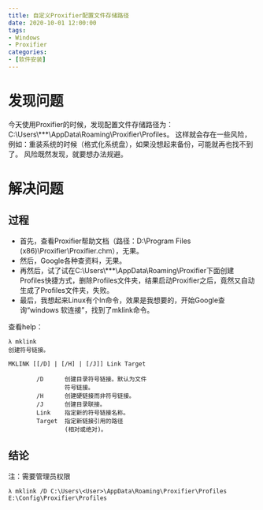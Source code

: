 ```yaml
---
title: 自定义Proxifier配置文件存储路径
date: 2020-10-01 12:00:00
tags: 
- Windows
- Proxifier
categories:
- [软件安装]
---
```


# 发现问题

今天使用Proxifier的时候，发现配置文件存储路径为：C:\Users\\***\AppData\Roaming\Proxifier\Profiles。
这样就会存在一些风险，例如：重装系统的时候（格式化系统盘），如果没想起来备份，可能就再也找不到了。
风险既然发现，就要想办法规避。

<!-- more -->

# 解决问题

## 过程

- 首先，查看Proxifier帮助文档（路径：D:\Program Files (x86)\Proxifier\Proxifier.chm），无果。
- 然后，Google各种查资料，无果。
- 再然后，试了试在C:\Users\\***\AppData\Roaming\Proxifier下面创建Profiles快捷方式，删除Profiles文件夹，结果启动Proxifier之后，竟然又自动生成了Profiles文件夹，失败。
- 最后，我想起来Linux有个ln命令，效果是我想要的，开始Google查询“windows 软连接”，找到了mklink命令。

查看help：

```shell
λ mklink
创建符号链接。

MKLINK [[/D] | [/H] | [/J]] Link Target

        /D      创建目录符号链接。默认为文件
                符号链接。
        /H      创建硬链接而非符号链接。
        /J      创建目录联接。
        Link    指定新的符号链接名称。
        Target  指定新链接引用的路径
                (相对或绝对)。
```

## 结论

注：需要管理员权限

```shell
λ mklink /D C:\Users\<User>\AppData\Roaming\Proxifier\Profiles E:\Config\Proxifier\Profiles
```
